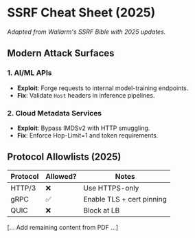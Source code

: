 # SSRF Cheat Sheet (2025)
*Adapted from Wallarm's SSRF Bible with 2025 updates.*

## Modern Attack Surfaces
### 1. AI/ML APIs
- **Exploit**: Forge requests to internal model-training endpoints.
- **Fix**: Validate `Host` headers in inference pipelines.

### 2. Cloud Metadata Services
- **Exploit**: Bypass IMDSv2 with HTTP smuggling.
- **Fix**: Enforce Hop-Limit=1 and token requirements.

## Protocol Allowlists (2025)
| Protocol | Allowed? | Notes                     |
|----------|----------|---------------------------|
| HTTP/3   | ❌       | Use HTTPS-only            |
| gRPC     | ✅       | Enable TLS + cert pinning |
| QUIC     | ❌       | Block at LB               |

[... Add remaining content from PDF ...]
